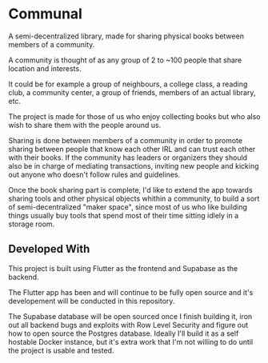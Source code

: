 # Communal

A semi-decentralized library, made for sharing physical books between members of a community.

A community is thought of as any group of 2 to ~100 people that share location and interests.

It could be for example a group of neighbours, a college class, a reading club, a community center, a group of friends, members of an actual library, etc.

The project is made for those of us who enjoy collecting books but who also wish to share them with the people around us.

Sharing is done between members of a community in order to promote sharing between people that know each other IRL and can trust each other with their books. If the community has leaders or organizers they should also be in charge of mediating transactions, inviting new people and kicking out anyone who doesn't follow rules and guidelines.

Once the book sharing part is complete, I'd like to extend the app towards sharing tools and other physical objects whithin a community, to build a sort of semi-decentralized "maker space", since most of us who like building things usually buy tools that spend most of their time sitting idlely in a storage room.



## Developed With

This project is built using Flutter as the frontend and Supabase as the backend. 

The Flutter app has been and will continue to be fully open source and it's developement will be conducted in this repository.

The Supabase database will be open sourced once I finish building it, iron out all backend bugs and exploits with Row Level Security and figure out how to open source the Postgres database. Ideally I'll build it as a self hostable Docker instance, but it's extra work that I'm not willing to do until the project is usable and tested.
